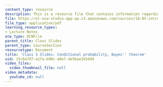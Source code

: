 ```yaml
---
content_type: resource
description: This is a resource file that contains information regarding class 3.
file: https://ol-ocw-studio-app-qa.s3.amazonaws.com/courses/18-05-introduction-to-probability-and-statistics-spring-2014/15c0a7d7a1fab90ca0e74e5bae165d4d_MIT18_05S14_class3_slides.pdf
file_type: application/pdf
learning_resource_types:
- Lecture Notes
ocw_type: OCWFile
parent_title: Class Slides
parent_type: CourseSection
resourcetype: Document
title: 'Class 3 Slides: Conditional probability, Bayes'' theorem'
uid: 15c0a7d7-a1fa-b90c-a0e7-4e5bae165d4d
video_files:
  video_thumbnail_file: null
video_metadata:
  youtube_id: null
---
```

